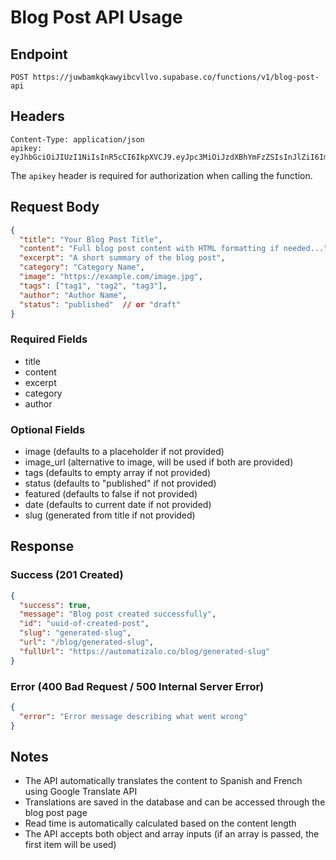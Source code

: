 
# Blog Post API Usage

## Endpoint

```
POST https://juwbamkqkawyibcvllvo.supabase.co/functions/v1/blog-post-api
```

## Headers

```
Content-Type: application/json
apikey: eyJhbGciOiJIUzI1NiIsInR5cCI6IkpXVCJ9.eyJpc3MiOiJzdXBhYmFzZSIsInJlZiI6Imp1d2JhbWtxa2F3eWliY3ZsbHZvIiwicm9sZSI6ImFub24iLCJpYXQiOjE3NDE3MDUxMDIsImV4cCI6MjA1NzI4MTEwMn0.uqwyR5lwp8JXa7qAZu6nZcCEdaoKOxX0XxQls2vg7Fk
```

The `apikey` header is required for authorization when calling the function.

## Request Body

```json
{
  "title": "Your Blog Post Title",
  "content": "Full blog post content with HTML formatting if needed...",
  "excerpt": "A short summary of the blog post",
  "category": "Category Name",
  "image": "https://example.com/image.jpg",
  "tags": ["tag1", "tag2", "tag3"],
  "author": "Author Name",
  "status": "published"  // or "draft"
}
```

### Required Fields
- title
- content
- excerpt
- category
- author

### Optional Fields
- image (defaults to a placeholder if not provided)
- image_url (alternative to image, will be used if both are provided)
- tags (defaults to empty array if not provided)
- status (defaults to "published" if not provided)
- featured (defaults to false if not provided)
- date (defaults to current date if not provided)
- slug (generated from title if not provided)

## Response

### Success (201 Created)

```json
{
  "success": true,
  "message": "Blog post created successfully",
  "id": "uuid-of-created-post",
  "slug": "generated-slug",
  "url": "/blog/generated-slug",
  "fullUrl": "https://automatizalo.co/blog/generated-slug"
}
```

### Error (400 Bad Request / 500 Internal Server Error)

```json
{
  "error": "Error message describing what went wrong"
}
```

## Notes

- The API automatically translates the content to Spanish and French using Google Translate API
- Translations are saved in the database and can be accessed through the blog post page
- Read time is automatically calculated based on the content length
- The API accepts both object and array inputs (if an array is passed, the first item will be used)

```

